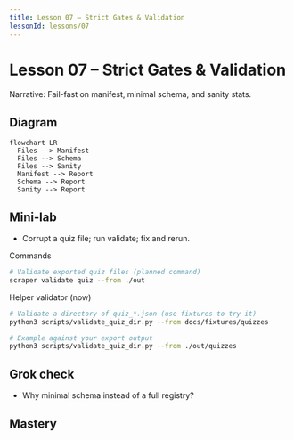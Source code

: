 ```yaml
---
title: Lesson 07 – Strict Gates & Validation
lessonId: lessons/07
---
```


# Lesson 07 – Strict Gates & Validation

Narrative: Fail-fast on manifest, minimal schema, and sanity stats.

## Diagram
```mermaid
flowchart LR
  Files --> Manifest
  Files --> Schema
  Files --> Sanity
  Manifest --> Report
  Schema --> Report
  Sanity --> Report
```

## Mini-lab
- Corrupt a quiz file; run validate; fix and rerun.

Commands
```bash
# Validate exported quiz files (planned command)
scraper validate quiz --from ./out
```

Helper validator (now)
```bash
# Validate a directory of quiz_*.json (use fixtures to try it)
python3 scripts/validate_quiz_dir.py --from docs/fixtures/quizzes

# Example against your export output
python3 scripts/validate_quiz_dir.py --from ./out/quizzes
```

## Grok check
- Why minimal schema instead of a full registry?

## Mastery
<MasteryChecklist id="lessons/07" :items='[
  "Validate manifest checksums",
  "Validate minimal schema",
  "Interpret sanity stats",
  "Explain strict vs warn"
]' />

